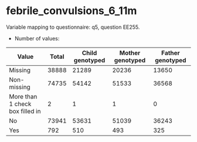 # febrile_convulsions_6_11m
Variable mapping to questionnaire: q5, question EE255.
- Number of values:

| Value | Total | Child genotyped | Mother genotyped | Father genotyped |
| ----- | ----- | --------------- | ---------------- | ---------------- |
| Missing | 38888 | 21289 | 20236 | 13650 |
| Non-missing | 74735 | 54142 | 51533 | 36568 |
| More than 1 check box filled in | 2 | 1 | 1 |0 |
| No | 73941 | 53631 | 51039 |36243 |
| Yes | 792 | 510 | 493 |325 |



